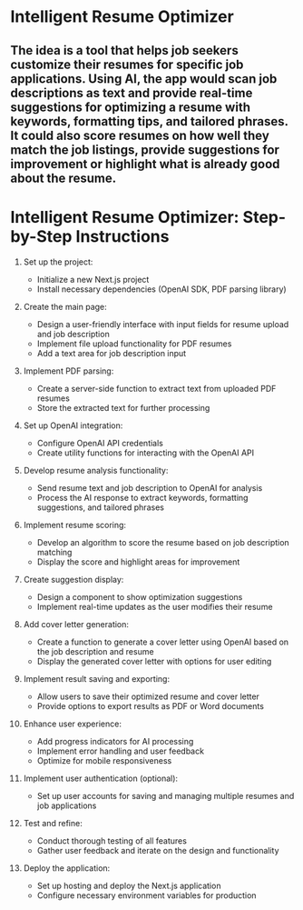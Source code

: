 # Intelligent Resume Optimizer

## The idea is a tool that helps job seekers customize their resumes for specific job applications. Using AI, the app would scan job descriptions as text and provide real-time suggestions for optimizing a resume with keywords, formatting tips, and tailored phrases. It could also score resumes on how well they match the job listings, provide suggestions for improvement or highlight what is already good about the resume.

# Intelligent Resume Optimizer: Step-by-Step Instructions

1. Set up the project:

   - Initialize a new Next.js project
   - Install necessary dependencies (OpenAI SDK, PDF parsing library)

2. Create the main page:

   - Design a user-friendly interface with input fields for resume upload and job description
   - Implement file upload functionality for PDF resumes
   - Add a text area for job description input

3. Implement PDF parsing:

   - Create a server-side function to extract text from uploaded PDF resumes
   - Store the extracted text for further processing

4. Set up OpenAI integration:

   - Configure OpenAI API credentials
   - Create utility functions for interacting with the OpenAI API

5. Develop resume analysis functionality:

   - Send resume text and job description to OpenAI for analysis
   - Process the AI response to extract keywords, formatting suggestions, and tailored phrases

6. Implement resume scoring:

   - Develop an algorithm to score the resume based on job description matching
   - Display the score and highlight areas for improvement

7. Create suggestion display:

   - Design a component to show optimization suggestions
   - Implement real-time updates as the user modifies their resume

8. Add cover letter generation:

   - Create a function to generate a cover letter using OpenAI based on the job description and resume
   - Display the generated cover letter with options for user editing

9. Implement result saving and exporting:

   - Allow users to save their optimized resume and cover letter
   - Provide options to export results as PDF or Word documents

10. Enhance user experience:

    - Add progress indicators for AI processing
    - Implement error handling and user feedback
    - Optimize for mobile responsiveness

11. Implement user authentication (optional):

    - Set up user accounts for saving and managing multiple resumes and job applications

12. Test and refine:

    - Conduct thorough testing of all features
    - Gather user feedback and iterate on the design and functionality

13. Deploy the application:
    - Set up hosting and deploy the Next.js application
    - Configure necessary environment variables for production
